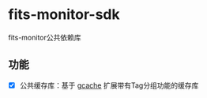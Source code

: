 # fits-monitor-sdk
fits-monitor公共依赖库

## 功能
- [x] 公共缓存库：基于 [gcache](https://github.com/gogf/gf/v2/os/gcache) 扩展带有Tag分组功能的缓存库
